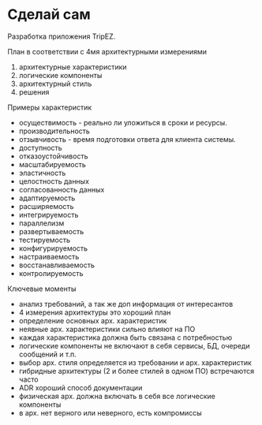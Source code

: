 # Сделай сам

Разработка приложения TripEZ.

План в соответствии с 4мя архитектурными измерениями
1. архитектурные характеристики
2. логические компоненты
3. архитектурный стиль
4. решения

Примеры характеристик
- осуществимость - реально ли уложиться в сроки и ресурсы.
- производительность
- отзывчивость - время подготовки ответа для клиента системы.
- доступность
- отказоустойчивость
- масштабируемость
- эластичность
- целостность данных
- согласованность данных
- адаптируемость
- расширяемость
- интегрируемость
- параллелизм
- развертываемость
- тестируемость
- конфигурируемость
- настраиваемость
- восстанавливаемость
- контролируемость

Ключевые моменты
- анализ требований, а так же доп информация от интересантов
- 4 измерения архитектуры это хороший план
- определение основных арх. характеристик
- неявные арх. характеристики сильно влияют на ПО
- каждая характеристика должна быть связана с потребностью
- логические компоненты не включают в себя сервисы, БД, очереди сообщений и т.п.
- выбор арх. стиля определяется из требовании и арх. характеристик
- гибридные архитектуры (2 и более стилей в одном ПО) встречаются часто
- ADR хороший способ документации
- физическая арх. должна включать в себя все логические компоненты
- в арх. нет верного или неверного, есть компромиссы


